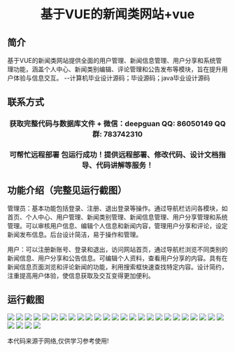 <p><h1 align="center">基于VUE的新闻类网站+vue</h1></p>

## 简介
基于VUE的新闻类网站提供全面的用户管理、新闻信息管理、用户分享和系统管理功能，涵盖个人中心、新闻类别编辑、评论管理和公告发布等模块，旨在提升用户体验与信息交互。    --计算机毕业设计源码；毕设源码；java毕业设计源码


## 联系方式
<p><h3 align="center">获取完整代码与数据库文件 + 微信：deepguan QQ: 86050149 QQ群: 783742310</h3></p>
<p><h3 align="center">可帮忙远程部署 包运行成功！提供远程部署、修改代码、设计文档指导、代码讲解等服务！</h3></p>

## 功能介绍（完整见运行截图）
管理员：基本功能包括登录、注册、退出登录等操作。通过导航栏访问各模块，如首页、个人中心、用户管理、新闻类别管理、新闻信息管理、用户分享管理和系统管理。可以审核用户信息、编辑个人信息和新闻内容，管理用户分享和评论，设定新闻发布信息。后台设计简洁，易于操作和管理。

用户：可以注册新账号、登录和退出，访问网站首页，通过导航栏浏览不同类别的新闻信息、用户分享和公告信息。可编辑个人资料，查看用户分享的内容。具有在新闻信息页面浏览和评论新闻的功能，利用搜索框快速查找特定内容。设计简约，注重提高用户体验，使信息获取及交互变得更加便利。


## 运行截图
![](https://bs-1329754181.cos.ap-shanghai.myqcloud.com/ssm/NewsWebsite/img/001.jpg)
![](https://bs-1329754181.cos.ap-shanghai.myqcloud.com/ssm/NewsWebsite/img/002.jpg)
![](https://bs-1329754181.cos.ap-shanghai.myqcloud.com/ssm/NewsWebsite/img/003.jpg)
![](https://bs-1329754181.cos.ap-shanghai.myqcloud.com/ssm/NewsWebsite/img/004.jpg)
![](https://bs-1329754181.cos.ap-shanghai.myqcloud.com/ssm/NewsWebsite/img/005.jpg)
![](https://bs-1329754181.cos.ap-shanghai.myqcloud.com/ssm/NewsWebsite/img/006.jpg)
![](https://bs-1329754181.cos.ap-shanghai.myqcloud.com/ssm/NewsWebsite/img/007.jpg)
![](https://bs-1329754181.cos.ap-shanghai.myqcloud.com/ssm/NewsWebsite/img/008.jpg)
![](https://bs-1329754181.cos.ap-shanghai.myqcloud.com/ssm/NewsWebsite/img/009.jpg)
![](https://bs-1329754181.cos.ap-shanghai.myqcloud.com/ssm/NewsWebsite/img/010.jpg)
![](https://bs-1329754181.cos.ap-shanghai.myqcloud.com/ssm/NewsWebsite/img/011.jpg)
![](https://bs-1329754181.cos.ap-shanghai.myqcloud.com/ssm/NewsWebsite/img/012.jpg)
![](https://bs-1329754181.cos.ap-shanghai.myqcloud.com/ssm/NewsWebsite/img/013.jpg)
![](https://bs-1329754181.cos.ap-shanghai.myqcloud.com/ssm/NewsWebsite/img/014.jpg)
![](https://bs-1329754181.cos.ap-shanghai.myqcloud.com/ssm/NewsWebsite/img/015.jpg)
![](https://bs-1329754181.cos.ap-shanghai.myqcloud.com/ssm/NewsWebsite/img/016.jpg)
![](https://bs-1329754181.cos.ap-shanghai.myqcloud.com/ssm/NewsWebsite/img/017.jpg)
![](https://bs-1329754181.cos.ap-shanghai.myqcloud.com/ssm/NewsWebsite/img/018.jpg)
![](https://bs-1329754181.cos.ap-shanghai.myqcloud.com/ssm/NewsWebsite/img/019.jpg)
![](https://bs-1329754181.cos.ap-shanghai.myqcloud.com/ssm/NewsWebsite/img/020.jpg)
![](https://bs-1329754181.cos.ap-shanghai.myqcloud.com/ssm/NewsWebsite/img/021.jpg)
![](https://bs-1329754181.cos.ap-shanghai.myqcloud.com/ssm/NewsWebsite/img/022.jpg)
![](https://bs-1329754181.cos.ap-shanghai.myqcloud.com/ssm/NewsWebsite/img/023.jpg)
![](https://bs-1329754181.cos.ap-shanghai.myqcloud.com/ssm/NewsWebsite/img/024.jpg)
![](https://bs-1329754181.cos.ap-shanghai.myqcloud.com/ssm/NewsWebsite/img/025.jpg)
![](https://bs-1329754181.cos.ap-shanghai.myqcloud.com/ssm/NewsWebsite/img/026.jpg)
![](https://bs-1329754181.cos.ap-shanghai.myqcloud.com/ssm/NewsWebsite/img/027.jpg)
![](https://bs-1329754181.cos.ap-shanghai.myqcloud.com/ssm/NewsWebsite/img/028.jpg)
![](https://bs-1329754181.cos.ap-shanghai.myqcloud.com/ssm/NewsWebsite/img/029.jpg)

<p>本代码来源于网络,仅供学习参考使用!</p>
